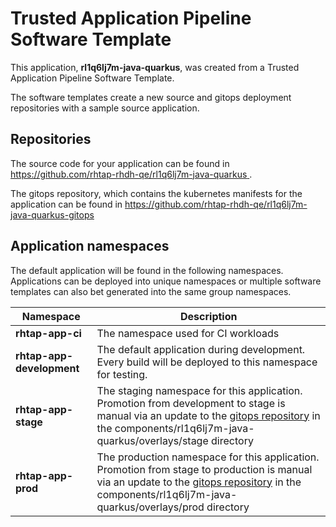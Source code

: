 # Trusted Application Pipeline Software Template

This application, **rl1q6lj7m-java-quarkus**, was created from a Trusted Application Pipeline Software Template.

The software templates create a new source and gitops deployment repositories with a sample source application. 

## Repositories

The source code for your application can be found in [https://github.com/rhtap-rhdh-qe/rl1q6lj7m-java-quarkus ](https://github.com/rhtap-rhdh-qe/rl1q6lj7m-java-quarkus ).
 
The gitops repository, which contains the kubernetes manifests for the application can be found in 
[https://github.com/rhtap-rhdh-qe/rl1q6lj7m-java-quarkus-gitops ](https://github.com/rhtap-rhdh-qe/rl1q6lj7m-java-quarkus-gitops ) 

## Application namespaces 

The default application will be found in the following namespaces. Applications can be deployed into unique namespaces or multiple software templates can also bet generated into the same group namespaces.  

|  Namespace   |  Description   |  
| -------- | -------- |
| **rhtap-app-ci** | The namespace used for CI workloads |
| **rhtap-app-development** | The default application during development. Every build will be deployed to this namespace for testing. |
| **rhtap-app-stage** | The staging namespace for this application. Promotion from development to stage is manual via an update to the [gitops repository](https://github.com/rhtap-rhdh-qe/rl1q6lj7m-java-quarkus-gitops ) in the components/rl1q6lj7m-java-quarkus/overlays/stage directory |
| **rhtap-app-prod** | The production namespace for this application. Promotion from stage to production is manual via an update to the [gitops repository](https://github.com/rhtap-rhdh-qe/rl1q6lj7m-java-quarkus-gitops ) in the components/rl1q6lj7m-java-quarkus/overlays/prod directory |